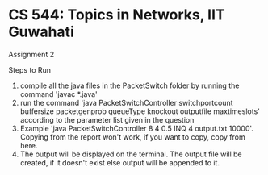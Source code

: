 # CS 544: Topics in Networks, IIT Guwahati

 Assignment 2

 Steps to Run

1. compile all the java files in the PacketSwitch folder by running the command 'javac *.java'
2. run the command 'java PacketSwitchController switchportcount buffersize packetgenprob queueType knockout outputfile maxtimeslots' according to the parameter list given in the question
3. Example 'java PacketSwitchController 8 4 0.5 INQ 4 output.txt 10000'. Copying from the report won't work, if you want to copy, copy from here.                
4. The output will be displayed on the terminal. The output file will be created, if it doesn't exist else output will be appended to it.